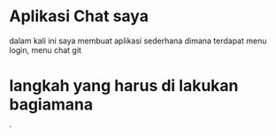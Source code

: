 # Aplikasi Chat saya 

dalam kali ini saya membuat aplikasi sederhana dimana terdapat menu login, menu chat git
# langkah yang harus di lakukan bagiamana 
`


